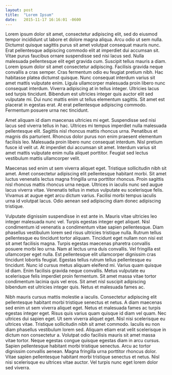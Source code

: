 ```yaml
---
layout: post
title:  "Lorem Ipsum"
date:   2015-11-17 16:16:01 -0600
---
```

Lorem ipsum dolor sit amet, consectetur adipiscing elit, sed do eiusmod tempor incididunt ut labore et dolore magna aliqua. Arcu odio ut sem nulla. Dictumst quisque sagittis purus sit amet volutpat consequat mauris nunc. Erat pellentesque adipiscing commodo elit at imperdiet dui accumsan sit. Vitae purus faucibus ornare suspendisse sed nisi lacus sed. Nulla malesuada pellentesque elit eget gravida cum. Suscipit tellus mauris a diam. Lorem ipsum dolor sit amet consectetur adipiscing. Facilisis gravida neque convallis a cras semper. Cras fermentum odio eu feugiat pretium nibh. Hac habitasse platea dictumst quisque. Nunc consequat interdum varius sit amet mattis vulputate enim. Ligula ullamcorper malesuada proin libero nunc consequat interdum. Viverra adipiscing at in tellus integer. Ultricies lacus sed turpis tincidunt. Bibendum est ultricies integer quis auctor elit sed vulputate mi. Dui nunc mattis enim ut tellus elementum sagittis. Sit amet est placerat in egestas erat. At erat pellentesque adipiscing commodo. Fermentum posuere urna nec tincidunt.

Amet aliquam id diam maecenas ultricies mi eget. Suspendisse sed nisi lacus sed viverra tellus in hac. Ultrices mi tempus imperdiet nulla malesuada pellentesque elit. Sagittis nisl rhoncus mattis rhoncus urna. Penatibus et magnis dis parturient. Rhoncus dolor purus non enim praesent elementum facilisis leo. Malesuada proin libero nunc consequat interdum. Nisl pretium fusce id velit ut. At imperdiet dui accumsan sit amet. Interdum varius sit amet mattis vulputate enim nulla aliquet porttitor. Feugiat sed lectus vestibulum mattis ullamcorper velit.

Maecenas sed enim ut sem viverra aliquet eget. Tristique sollicitudin nibh sit amet. Amet consectetur adipiscing elit pellentesque habitant morbi. Sit amet luctus venenatis lectus magna fringilla urna porttitor rhoncus. Proin sagittis nisl rhoncus mattis rhoncus urna neque. Ultrices in iaculis nunc sed augue lacus viverra vitae. Venenatis tellus in metus vulputate eu scelerisque felis. Vivamus at augue eget arcu dictum varius. Facilisi morbi tempus iaculis urna id volutpat lacus. Odio aenean sed adipiscing diam donec adipiscing tristique.

Vulputate dignissim suspendisse in est ante in. Mauris vitae ultricies leo integer malesuada nunc vel. Turpis egestas integer eget aliquet. Nisl condimentum id venenatis a condimentum vitae sapien pellentesque. Diam phasellus vestibulum lorem sed risus ultricies tristique nulla. Rutrum tellus pellentesque eu tincidunt tortor aliquam. Tincidunt eget nullam non nisi est sit amet facilisis magna. Turpis egestas maecenas pharetra convallis posuere morbi leo urna. Nam at lectus urna duis convallis. Vel fringilla est ullamcorper eget nulla. Est pellentesque elit ullamcorper dignissim cras tincidunt lobortis feugiat. Egestas tellus rutrum tellus pellentesque eu tincidunt. Nunc id cursus metus aliquam eleifend mi. Varius quam quisque id diam. Enim facilisis gravida neque convallis. Metus vulputate eu scelerisque felis imperdiet proin fermentum. Sit amet massa vitae tortor condimentum lacinia quis vel eros. Sit amet nisl suscipit adipiscing bibendum est ultricies integer quis. Netus et malesuada fames ac.

Nibh mauris cursus mattis molestie a iaculis. Consectetur adipiscing elit pellentesque habitant morbi tristique senectus et netus. A diam maecenas sed enim ut sem viverra aliquet eget. Netus et malesuada fames ac turpis egestas integer eget. Risus quis varius quam quisque id diam vel quam. Nec ultrices dui sapien eget. Ut sem viverra aliquet eget. Nisl nisi scelerisque eu ultrices vitae. Tristique sollicitudin nibh sit amet commodo. Iaculis eu non diam phasellus vestibulum lorem sed. Aliquam etiam erat velit scelerisque in dictum non consectetur a. Volutpat odio facilisis mauris sit amet massa vitae tortor. Neque egestas congue quisque egestas diam in arcu cursus. Sapien pellentesque habitant morbi tristique senectus. Arcu ac tortor dignissim convallis aenean. Magna fringilla urna porttitor rhoncus dolor. Vitae sapien pellentesque habitant morbi tristique senectus et netus. Nisl nisi scelerisque eu ultrices vitae auctor. Vel turpis nunc eget lorem dolor sed viverra.